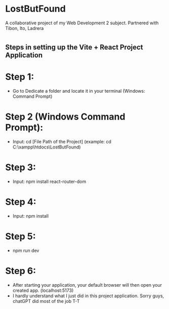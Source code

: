 # LostButFound
A collaborative project of my Web Development 2 subject. Partnered with Tibon, Ito, Ladrera

#

## Steps in setting up the Vite + React Project Application

# Step 1:
- Go to Dedicate a folder and locate it in your terminal (Windows: Command Prompt)

# Step 2 (Windows Command Prompt):
- Input: cd [File Path of the Project] (example: cd C:\xampp\htdocs\LostButFound)

# Step 3:
- Input: npm install react-router-dom

# Step 4:
- Input: npm install

# Step 5:
- npm run dev

# Step 6:
- After starting your application, your default browser will then open your created app.
(localhost:5173)
- I hardly understand what I just did in this project application. Sorry guys, chatGPT did most of the job T-T
